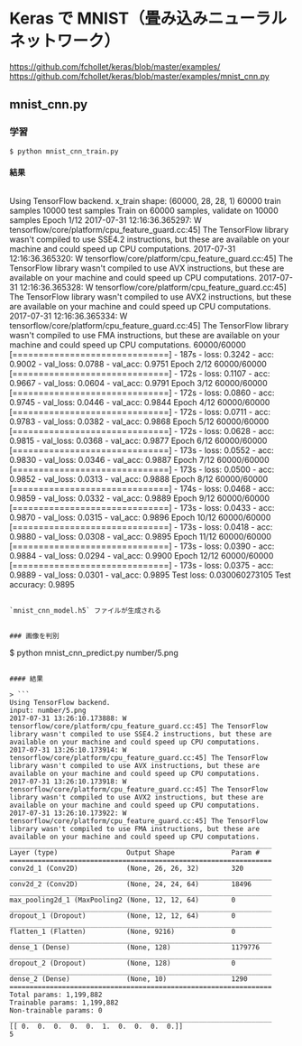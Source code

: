 # Keras で MNIST（畳み込みニューラルネットワーク）

https://github.com/fchollet/keras/blob/master/examples/
https://github.com/fchollet/keras/blob/master/examples/mnist_cnn.py


## mnist_cnn.py

### 学習

```
$ python mnist_cnn_train.py
```

#### 結果  

> ```
Using TensorFlow backend.
x_train shape: (60000, 28, 28, 1)
60000 train samples
10000 test samples
Train on 60000 samples, validate on 10000 samples
Epoch 1/12
2017-07-31 12:16:36.365297: W tensorflow/core/platform/cpu_feature_guard.cc:45] The TensorFlow library wasn't compiled to use SSE4.2 instructions, but these are available on your machine and could speed up CPU computations.
2017-07-31 12:16:36.365320: W tensorflow/core/platform/cpu_feature_guard.cc:45] The TensorFlow library wasn't compiled to use AVX instructions, but these are available on your machine and could speed up CPU computations.
2017-07-31 12:16:36.365328: W tensorflow/core/platform/cpu_feature_guard.cc:45] The TensorFlow library wasn't compiled to use AVX2 instructions, but these are available on your machine and could speed up CPU computations.
2017-07-31 12:16:36.365334: W tensorflow/core/platform/cpu_feature_guard.cc:45] The TensorFlow library wasn't compiled to use FMA instructions, but these are available on your machine and could speed up CPU computations.
60000/60000 [==============================] - 187s - loss: 0.3242 - acc: 0.9002 - val_loss: 0.0788 - val_acc: 0.9751
Epoch 2/12
60000/60000 [==============================] - 172s - loss: 0.1107 - acc: 0.9667 - val_loss: 0.0604 - val_acc: 0.9791
Epoch 3/12
60000/60000 [==============================] - 172s - loss: 0.0860 - acc: 0.9745 - val_loss: 0.0446 - val_acc: 0.9844
Epoch 4/12
60000/60000 [==============================] - 172s - loss: 0.0711 - acc: 0.9783 - val_loss: 0.0382 - val_acc: 0.9868
Epoch 5/12
60000/60000 [==============================] - 172s - loss: 0.0628 - acc: 0.9815 - val_loss: 0.0368 - val_acc: 0.9877
Epoch 6/12
60000/60000 [==============================] - 173s - loss: 0.0552 - acc: 0.9830 - val_loss: 0.0346 - val_acc: 0.9887
Epoch 7/12
60000/60000 [==============================] - 173s - loss: 0.0500 - acc: 0.9852 - val_loss: 0.0313 - val_acc: 0.9888
Epoch 8/12
60000/60000 [==============================] - 174s - loss: 0.0468 - acc: 0.9859 - val_loss: 0.0332 - val_acc: 0.9889
Epoch 9/12
60000/60000 [==============================] - 173s - loss: 0.0433 - acc: 0.9870 - val_loss: 0.0315 - val_acc: 0.9896
Epoch 10/12
60000/60000 [==============================] - 173s - loss: 0.0418 - acc: 0.9880 - val_loss: 0.0308 - val_acc: 0.9895
Epoch 11/12
60000/60000 [==============================] - 173s - loss: 0.0390 - acc: 0.9884 - val_loss: 0.0294 - val_acc: 0.9900
Epoch 12/12
60000/60000 [==============================] - 173s - loss: 0.0375 - acc: 0.9889 - val_loss: 0.0301 - val_acc: 0.9895
Test loss: 0.030060273105
Test accuracy: 0.9895
```

`mnist_cnn_model.h5` ファイルが生成される


### 画像を判別

```
$ python mnist_cnn_predict.py number/5.png
```

#### 結果

> ```
Using TensorFlow backend.
input: number/5.png
2017-07-31 13:26:10.173888: W tensorflow/core/platform/cpu_feature_guard.cc:45] The TensorFlow library wasn't compiled to use SSE4.2 instructions, but these are available on your machine and could speed up CPU computations.
2017-07-31 13:26:10.173914: W tensorflow/core/platform/cpu_feature_guard.cc:45] The TensorFlow library wasn't compiled to use AVX instructions, but these are available on your machine and could speed up CPU computations.
2017-07-31 13:26:10.173918: W tensorflow/core/platform/cpu_feature_guard.cc:45] The TensorFlow library wasn't compiled to use AVX2 instructions, but these are available on your machine and could speed up CPU computations.
2017-07-31 13:26:10.173922: W tensorflow/core/platform/cpu_feature_guard.cc:45] The TensorFlow library wasn't compiled to use FMA instructions, but these are available on your machine and could speed up CPU computations.
_________________________________________________________________
Layer (type)                 Output Shape              Param #   
=================================================================
conv2d_1 (Conv2D)            (None, 26, 26, 32)        320       
_________________________________________________________________
conv2d_2 (Conv2D)            (None, 24, 24, 64)        18496     
_________________________________________________________________
max_pooling2d_1 (MaxPooling2 (None, 12, 12, 64)        0         
_________________________________________________________________
dropout_1 (Dropout)          (None, 12, 12, 64)        0         
_________________________________________________________________
flatten_1 (Flatten)          (None, 9216)              0         
_________________________________________________________________
dense_1 (Dense)              (None, 128)               1179776   
_________________________________________________________________
dropout_2 (Dropout)          (None, 128)               0         
_________________________________________________________________
dense_2 (Dense)              (None, 10)                1290      
=================================================================
Total params: 1,199,882
Trainable params: 1,199,882
Non-trainable params: 0
_________________________________________________________________
[[ 0.  0.  0.  0.  0.  1.  0.  0.  0.  0.]]
5
```